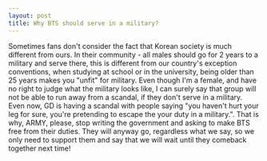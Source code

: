 ```yaml
---
layout: post
title: Why BTS should serve in a military?
---
```

Sometimes fans don't consider the fact that Korean society is much different from ours. In their community - all males should go for 2 
years to a military and serve there, this is different from our country's exception conventions, when studying at school or in the 
university, being older than 25 years makes you "unfit" for military. Even though I'm a female, and have no right to judge what the 
military looks like, I can surely say that group will not be able to run away from a scandal, if they don't serve in a military. Even now, 
GD is having a scandal with people saying "you haven't hurt your leg for sure, you're pretending to escape the your duty in a military.". 
That is why, ARMY, please, stop writing the government and asking to make BTS free from their duties. They will anyway go, regardless what 
we say, so we only need to support them and say that we will wait until they comeback together next time!
